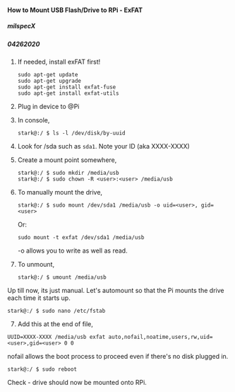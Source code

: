 #### How to Mount USB Flash/Drive to RPi - ExFAT

##### milspecX

##### 04262020

1. If needed, install exFAT first!

   ```console
   sudo apt-get update
   sudo apt-get upgrade
   sudo apt-get install exfat-fuse
   sudo apt-get install exfat-utils
   ```

2. Plug in device to @Pi

3. In console,

   ```console
   stark@:/ $ ls -l /dev/disk/by-uuid
   ```

3. Look for /sda such as `sda1`. Note your ID (aka XXXX-XXXX)

4. Create a mount point somewhere,

   ```console
   stark@:/ $ sudo mkdir /media/usb
   stark@:/ $ sudo chown -R <user>:<user> /media/usb
   ```

5. To manually mount the drive,

   ```console
   stark@:/ $ sudo mount /dev/sda1 /media/usb -o uid=<user>, gid=<user>
   ```

   Or:

   ```console
   sudo mount -t exfat /dev/sda1 /media/usb
   ```

   -o allows you to write as well as read.

6. To unmount,

   ```console
   stark@:/ $ umount /media/usb
   ```

Up till now, its just manual. Let's automount so that the Pi mounts the drive each time it starts up.

```console
stark@:/ $ sudo nano /etc/fstab
```

7. Add this at the end of file,

```console
UUID=XXXX-XXXX /media/usb exfat auto,nofail,noatime,users,rw,uid=<user>,gid=<user> 0 0
```

nofail allows the boot process to proceed even if there's no disk plugged in.

```console
stark@:/ $ sudo reboot
```

Check - drive should now be mounted onto RPi.











